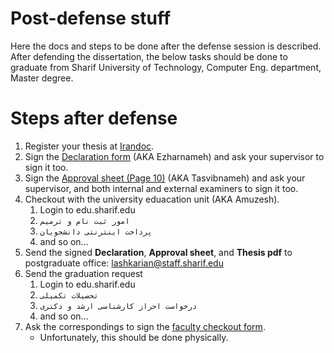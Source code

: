 # Post-defense stuff
Here the docs and steps to be done after the defense session is described.  
After defending the dissertation, the below tasks should be done to graduate from Sharif University of Technology, Computer Eng. department, Master degree.

# Steps after defense
1. Register your thesis at [Irandoc](https://sabt.irandoc.ac.ir/).
1. Sign the [Declaration form](http://edu.ce.sharif.edu/media_root/forms/IMG_3.pdf) (AKA Ezharnameh) and ask your supervisor to sign it too.
1. Sign the [Approval sheet (Page 10)](http://library.sharif.ir/c/document_library/get_file?uuid=f51f3b18-3791-42a2-9a64-a46570f8902f&groupId=738621) (AKA Tasvibnameh) and ask your supervisor, and both internal and external examiners to sign it too.
1. Checkout with the university eduacation unit (AKA Amuzesh).
    1. Login to edu.sharif.edu
    1. `امور ثبت نام و ترمیم`
    1. `پرداخت اینترنتی دانشجویان`
    1. and so on...
1. Send the signed **Declaration**, **Approval sheet**, and **Thesis pdf** to postgraduate office: lashkarian@staff.sharif.edu
1. Send the graduation request
    1. Login to edu.sharif.edu
    1. `تحصیلات تکمیلی`
    1. `درخواست احراز کارشناسی ارشد و دکتری`
    1. and so on...
1. Ask the correspondings to sign the [faculty checkout form](http://edu.ce.sharif.edu/media_root/forms/tasvieyeh_2.pdf).
    - Unfortunately, this should be done physically.
